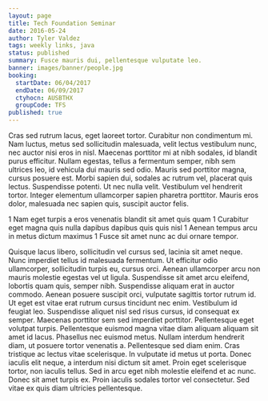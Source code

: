 ```yaml
---
layout: page
title: Tech Foundation Seminar
date: 2016-05-24
author: Tyler Valdez
tags: weekly links, java
status: published
summary: Fusce mauris dui, pellentesque vulputate leo.
banner: images/banner/people.jpg
booking:
  startDate: 06/04/2017
  endDate: 06/09/2017
  ctyhocn: AUSBTHX
  groupCode: TFS
published: true
---
```

Cras sed rutrum lacus, eget laoreet tortor. Curabitur non condimentum mi. Nam luctus, metus sed sollicitudin malesuada, velit lectus vestibulum nunc, nec auctor nisi eros in nisl. Maecenas porttitor mi at nibh sodales, id blandit purus efficitur. Nullam egestas, tellus a fermentum semper, nibh sem ultrices leo, id vehicula dui mauris sed odio. Mauris sed porttitor magna, cursus posuere est. Morbi sapien dui, sodales ac rutrum vel, placerat quis lectus. Suspendisse potenti. Ut nec nulla velit. Vestibulum vel hendrerit tortor. Integer elementum ullamcorper sapien pharetra porttitor. Mauris eros dolor, malesuada nec sapien quis, suscipit auctor felis.

1 Nam eget turpis a eros venenatis blandit sit amet quis quam
1 Curabitur eget magna quis nulla dapibus dapibus quis quis nisl
1 Aenean tempus arcu in metus dictum maximus
1 Fusce sit amet nunc ac dui ornare tempor.

Quisque lacus libero, sollicitudin vel cursus sed, lacinia sit amet neque. Nunc imperdiet tellus id malesuada fermentum. Ut efficitur odio ullamcorper, sollicitudin turpis eu, cursus orci. Aenean ullamcorper arcu non mauris molestie egestas vel ut ligula. Suspendisse sit amet arcu eleifend, lobortis quam quis, semper nibh. Suspendisse aliquam erat in auctor commodo. Aenean posuere suscipit orci, vulputate sagittis tortor rutrum id. Ut eget est vitae erat rutrum cursus tincidunt nec enim.
Vestibulum id feugiat leo. Suspendisse aliquet nisl sed risus cursus, id consequat ex semper. Maecenas porttitor sem sed imperdiet porttitor. Pellentesque eget volutpat turpis. Pellentesque euismod magna vitae diam aliquam aliquam sit amet id lacus. Phasellus nec euismod metus. Nullam interdum hendrerit diam, ut posuere tortor venenatis a. Pellentesque sed diam enim. Cras tristique ac lectus vitae scelerisque. In vulputate id metus ut porta. Donec iaculis elit neque, a interdum nisi dictum sit amet. Proin eget scelerisque tortor, non iaculis tellus. Sed in arcu eget nibh molestie eleifend et ac nunc. Donec sit amet turpis ex. Proin iaculis sodales tortor vel consectetur. Sed vitae ex quis diam ultricies pellentesque.
